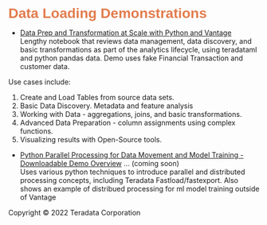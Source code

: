 <b style = 'font-size:28px;font-family:Arial;color:#E37C4D'>Data Loading Demonstrations</b>
 
* [Data Prep and Transformation at Scale with Python and Vantage](../UseCases/DataPrepAndDiscovery/DataPrepAndDiscovery.ipynb)
<br>Lengthy notebook that reviews data management, data discovery, and basic transformations as part of the analytics lifecycle, using teradataml and python pandas data.  Demo uses fake Financial Transaction and customer data.

Use cases include: 
1. Create and Load Tables from source data sets. 
2. Basic Data Discovery. Metadata and feature analysis 
3. Working with Data - aggregations, joins, and basic transformations. 
4. Advanced Data Preparation - column assignments using complex functions. 
5. Visualizing results with Open-Source tools.</br>
 
* [Python Parallel Processing for Data Movement and Model Training - Downloadable Demo Overview](#) ... (coming soon)
<br>Uses various python techniques to introduce parallel and distributed processing concepts, including Teradata Fastload/fastexport.  Also shows an example of distribued processing for ml model training outside of Vantage</br>
 

Copyright © 2022 Teradata Corporation

